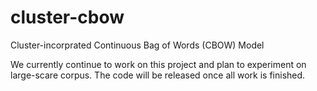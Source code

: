 # cluster-cbow
Cluster-incorprated Continuous Bag of Words (CBOW) Model

We currently continue to work on this project and plan to experiment on large-scare corpus. The code will be released once all work is finished.
